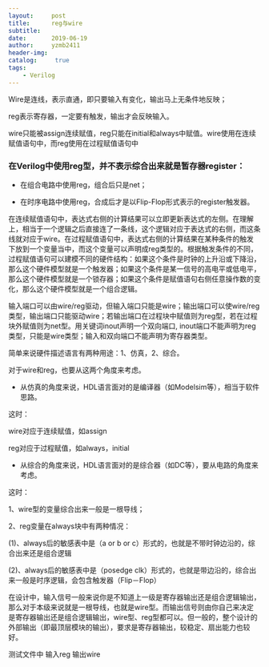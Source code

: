 ```yaml
---
layout:     post
title:      reg与wire
subtitle:   
date:       2019-06-19
author:     yzmb2411
header-img: 
catalog: 	 true
tags:
    - Verilog
---
```


Wire是连线，表示直通，即只要输入有变化，输出马上无条件地反映；

reg表示寄存器，一定要有触发，输出才会反映输入。

wire只能被assign连续赋值，reg只能在initial和always中赋值。wire使用在连续赋值语句中，而reg使用在过程赋值语句中

### 在Verilog中使用reg型，并不表示综合出来就是暂存器register：

 - 在组合电路中使用reg，组合后只是net；

 - 在时序电路中使用reg，合成后才是以Flip-Flop形式表示的register触发器。

在连续赋值语句中，表达式右侧的计算结果可以立即更新表达式的左侧。在理解上，相当于一个逻辑之后直接连了一条线，这个逻辑对应于表达式的右侧，而这条线就对应于wire。在过程赋值语句中，表达式右侧的计算结果在某种条件的触发下放到一个变量当中，而这个变量可以声明成reg类型的。根据触发条件的不同，过程赋值语句可以建模不同的硬件结构：如果这个条件是时钟的上升沿或下降沿，那么这个硬件模型就是一个触发器；如果这个条件是某一信号的高电平或低电平，那么这个硬件模型就是一个锁存器；如果这个条件是赋值语句右侧任意操作数的变化，那么这个硬件模型就是一个组合逻辑。

输入端口可以由wire/reg驱动，但输入端口只能是wire；输出端口可以使wire/reg类型，输出端口只能驱动wire；若输出端口在过程块中赋值则为reg型，若在过程块外赋值则为net型。用关键词inout声明一个双向端口, inout端口不能声明为reg类型，只能是wire类型；输入和双向端口不能声明为寄存器类型。

简单来说硬件描述语言有两种用途：1、仿真，2、综合。

对于wire和reg，也要从这两个角度来考虑。

 - 从仿真的角度来说，HDL语言面对的是编译器（如Modelsim等），相当于软件思路。

这时：

wire对应于连续赋值，如assign

reg对应于过程赋值，如always，initial

 - 从综合的角度来说，HDL语言面对的是综合器（如DC等），要从电路的角度来考虑。

这时：

1、wire型的变量综合出来一般是一根导线；

2、reg变量在always块中有两种情况：

(1)、always后的敏感表中是（a or b or c）形式的，也就是不带时钟边沿的，综合出来还是组合逻辑

(2)、always后的敏感表中是（posedge clk）形式的，也就是带边沿的，综合出来一般是时序逻辑，会包含触发器（Flip－Flop） 

在设计中，输入信号一般来说你是不知道上一级是寄存器输出还是组合逻辑输出，那么对于本级来说就是一根导线，也就是wire型。而输出信号则由你自己来决定是寄存器输出还是组合逻辑输出，wire型、reg型都可以。但一般的，整个设计的外部输出（即最顶层模块的输出），要求是寄存器输出，较稳定、扇出能力也较好。

测试文件中  输入reg  输出wire
